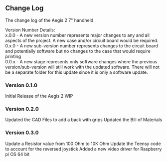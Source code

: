 ## Change Log

The change log of the Aegis 2 7" handheld.

Version Number Details:<br/>
x.0.0 - A new version number represents major changes to any and all aspects of the project. A new case and/or circuit board would be required.<br/>
0.x.0 - A new sub-version number represents changes to the circuit board and potentially software but no changes to the case that would require printing<br/>
0.0.x - A new stage represents only software changes where the previous version/sub-version will still work with the updated software. There will not be a separate folder for this update since it is only a software update.<br/>

### Version 0.1.0

Initial Release of the Aegis 2 WIP

### Version 0.2.0

Updated the CAD Files to add a back with grips
Updated the Bill of Materials

### Version 0.3.0

Update a Resistor value from 100 Ohm to 10K Ohm
Update the Teensy code to account for the reversed joystick
Added a new video driver for Raspberry pi OS 64 bit